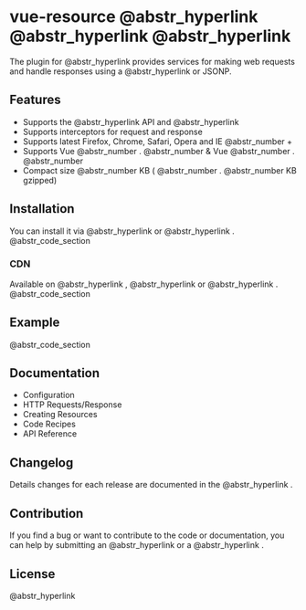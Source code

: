 # vue-resource @abstr_hyperlink @abstr_hyperlink @abstr_hyperlink 

The plugin for @abstr_hyperlink provides services for making web requests and handle responses using a @abstr_hyperlink or JSONP.

## Features

  * Supports the @abstr_hyperlink API and @abstr_hyperlink 
  * Supports interceptors for request and response
  * Supports latest Firefox, Chrome, Safari, Opera and IE @abstr_number +
  * Supports Vue @abstr_number . @abstr_number & Vue @abstr_number . @abstr_number 
  * Compact size @abstr_number KB ( @abstr_number . @abstr_number KB gzipped)



## Installation

You can install it via @abstr_hyperlink or @abstr_hyperlink . @abstr_code_section 

### CDN

Available on @abstr_hyperlink , @abstr_hyperlink or @abstr_hyperlink . @abstr_code_section 

## Example

@abstr_code_section 

## Documentation

  * Configuration
  * HTTP Requests/Response
  * Creating Resources
  * Code Recipes
  * API Reference



## Changelog

Details changes for each release are documented in the @abstr_hyperlink .

## Contribution

If you find a bug or want to contribute to the code or documentation, you can help by submitting an @abstr_hyperlink or a @abstr_hyperlink .

## License

@abstr_hyperlink 
